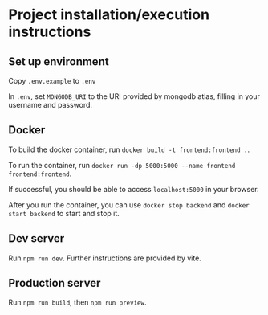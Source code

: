 # Project installation/execution instructions

## Set up environment

Copy `.env.example` to `.env`

In `.env`, set `MONGODB_URI` to the URI provided by mongodb atlas, filling in your username and password.

## Docker

To build the docker container, run `docker build -t frontend:frontend .`.

To run the container, run `docker run -dp 5000:5000 --name frontend frontend:frontend`.

If successful, you should be able to access `localhost:5000` in your browser.

After you run the container, you can use `docker stop backend` and `docker start backend` to start and stop it.

## Dev server

Run `npm run dev`. Further instructions are provided by vite.

<!--  TODO: read documentation on sveltekit adapters -->
## Production server

Run `npm run build`, then `npm run preview`.

